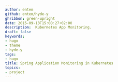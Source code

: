 ```yaml
---
author: enten
github: enten/hyde-y
ghribbon: green-upright
date: 2015-09-13T15:08:27+02:00
description:  Kubernetes App Monitoring.
draft: false
keywords:
- hugo
- theme
- hyde-y
tags:
- hugo
title: Spring Application Monitoring in Kubernetes
topics:
- project
---
```


<!--<small>Forked from [Hyde-X](https://github.com/zyro/hyde-x)</small> -->



